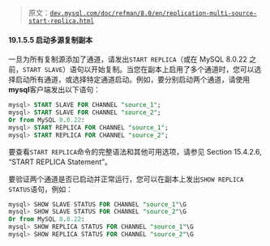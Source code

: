 > 原文：[`dev.mysql.com/doc/refman/8.0/en/replication-multi-source-start-replica.html`](https://dev.mysql.com/doc/refman/8.0/en/replication-multi-source-start-replica.html)

#### 19.1.5.5 启动多源复制副本

一旦为所有复制源添加了通道，请发出`START REPLICA`（或在 MySQL 8.0.22 之前，`START SLAVE`）语句以开始复制。当您在副本上启用了多个通道时，您可以选择启动所有通道，或选择特定通道启动。例如，要分别启动两个通道，请使用**mysql**客户端发出以下语句：

```sql
mysql> START SLAVE FOR CHANNEL "source_1";
mysql> START SLAVE FOR CHANNEL "source_2";
Or from MySQL 8.0.22:
mysql> START REPLICA FOR CHANNEL "source_1";
mysql> START REPLICA FOR CHANNEL "source_2";
```

要查看`START REPLICA`命令的完整语法和其他可用选项，请参见 Section 15.4.2.6, “START REPLICA Statement”。

要验证两个通道是否已启动并正常运行，您可以在副本上发出`SHOW REPLICA STATUS`语句，例如：

```sql
mysql> SHOW SLAVE STATUS FOR CHANNEL "source_1"\G
mysql> SHOW SLAVE STATUS FOR CHANNEL "source_2"\G
Or from MySQL 8.0.22:
mysql> SHOW REPLICA STATUS FOR CHANNEL "source_1"\G
mysql> SHOW REPLICA STATUS FOR CHANNEL "source_2"\G
```
